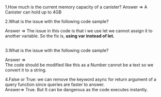1.How much is the current memory capacity of a canister?
Answer => A Canister can hold up to 4GB
<br>

2.What is the issue with the following code sample?

Answer => The issue in this code is that i we use let we cannot assign it to another variable.
          So the fix is, <b>using var instead of let.</b>

<br>
3.What is the issue with the following code sample?


Answer =>  
The code should be modified like this as a Number cannot be a text so we convert it to a string.
<br>


4.False or True: we can remove the keyword async for return argument of a query function since queries are faster to answer.
<br>
  Answer=>
  True. But It can be dangerous as the code executes instantly.
